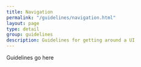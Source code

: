 ```yaml
---
title: Navigation
permalink: "/guidelines/navigation.html"
layout: page
type: detail
group: guidelines
description: Guidelines for getting around a UI
---
```


Guidelines go here
